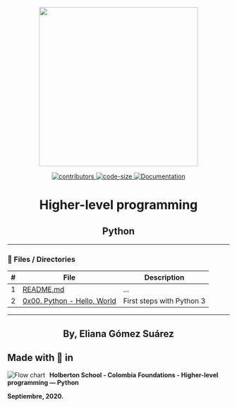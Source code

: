 <p align="center">
     <p align="center">
          <img src="https://www.holbertonschool.com/holberton-logo.png" width="360"/>
     </p>
     <p align="center">
          <a href="https://github.com/ElianaGomez2020/holbertonschool-higher_level_programming/graphs/contributors">
               <img alt="contributors" src="https://img.shields.io/github/contributors/ElianaGomez2020/holbertonschool-higher_level_programming" target="_blank" />
          </a>
          <a href="https://github.com/ElianaGomez2020/holbertonschool-higher_level_programming" target="_blank">
               <img alt="code-size" src="https://img.shields.io/github/languages/code-size/ElianaGomez2020/holbertonschool-higher_level_programming" />
          </a>
          <a href="https://github.com/ElianaGomez2020/holbertonschool-higher_level_programming" target="_blank">
               <img alt="Documentation" src="https://img.shields.io/badge/documentation-yes-brightgreen.svg" />
          </a>
     </p>
</p>

<h1 align="center">Higher-level programming</h1>

<h2 align="center">Python </h2>

---

### :file_folder: Files / Directories 

#|File|Description
---|---|---
1|[README.md](./README.md)|...
2|[0x00. Python - Hello, World ](./0x00-python-hello_world)|First steps with Python 3

---

<p align="center">
    <h2 align="center">By, Eliana Gómez Suárez</h2>

</p>

## Made with :heart_decoration: in
<img src="https://www.holbertonschool.com/holberton-logo.png"
     alt="Flow chart"
     style="float: left; margin-right: 10px;">

**Holberton School - Colombia**
**Foundations - Higher-level programming ― Python**

**Septiembre, 2020.**
